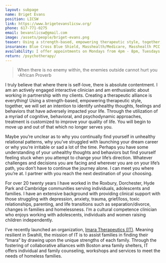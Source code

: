 ```yaml
---
layout: subpage
name: Briget Evans
position: LICSW
link: https://www.brigetevanslicsw.org/
phone: 617-771-0275
email: bevanslicsw@gmail.com
image: /assets/people/briget-evans.png
teaser: Using a strength-based, empowering therapeutic style, together, we will set an intention to identify unhealthy thoughts, feelings and behaviors that have adversely impacted your life.
insurance: Blue Cross Blue Shield, Masshealth/Medicare, Masshealth PCC Plan, Neighborhood Health Plan, BMC Health Net Plan, BeHealthy Partnership, Fallon, Unicare, Tufts Health Net, Senior Whole Health, Community Care Cooperative (C3), Partners Healthcare Choice, Steward Health Choice, self-pay, sliding scale
availability: I offer appointments on Mondays from 4pm - 8pm, Tuesdays from 4pm - 8pm, and bi-weekly Saturdays from 1pm - 3pm. Please contact me directly for current openings. 
return: /psychotherapy/
---
```


>When there is no enemy within, the enemies outside cannot hurt you  
-African Proverb  

I truly believe that where there is self-love, there is absolute contentment. I am an actively engaged interactive clinician and am enthusiastic about working in partnership with my clients. Creating a therapeutic alliance is everything! Using a strength-based, empowering therapeutic style, together, we will set an intention to identify unhealthy thoughts, feelings and behaviors that have adversely impacted your life. Through the utilization of a myriad of cognitive, behavioral, and psychodynamic approaches, treatment is customized to improve your quality of life. You will begin to move up and out of that which no longer serves you.

Maybe you’re unclear as to why you continually find yourself in unhealthy relational patterns, why you’ve struggled with launching your dream career or why you’re irritable or sad a lot of the time. Perhaps you have some understanding of your unhealthy thoughts and behaviors but find yourself feeling stuck when you attempt to change your life’s direction. Whatever challenges and decisions you are facing and wherever you are on your life’s path, you don’t have to continue the journey alone. I can meet you where you’re at. I partner with you reach the next destination of your choosing.  

For over 20 twenty years I have worked in the Roxbury, Dorchester, Hyde Park and Cambridge communities serving individuals, adolescents and families. I have an extensive background with providing clinical support with those struggling with depression, anxiety, trauma, grief/loss, toxic relationships, parenting, and life transitions such as separation/divorce, changes in families and homelessness. I’m a cultural competence clinician who enjoys working with adolescents,  individuals and women raising children independently.

I’ve recently launched an organization, [Imara Therapeutics (IT)](https://www.brigetevanslicsw.org/). Meaning resilient in Swahili, the mission of IT is to assist families in finding their “Imara” by drawing upon the unique strengths of each family. Through the fostering of collaborative alliances with Boston area family shelters, IT offers individual and family counseling, workshops and services to meet the needs of homeless families.